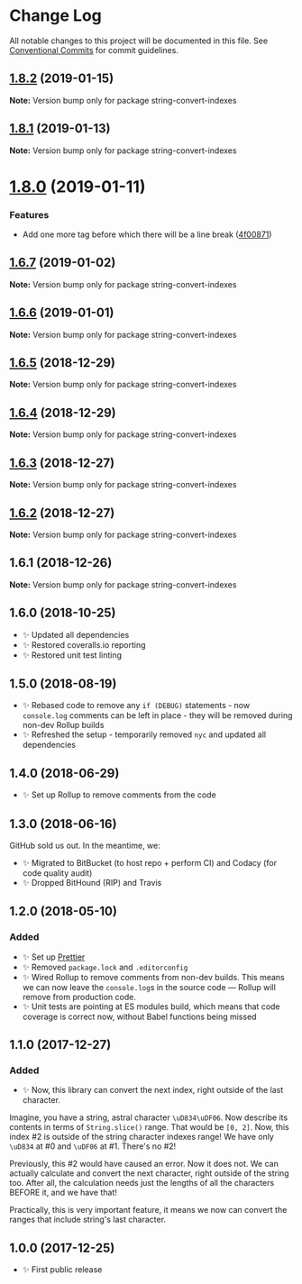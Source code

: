 # Change Log

All notable changes to this project will be documented in this file.
See [Conventional Commits](https://conventionalcommits.org) for commit guidelines.

## [1.8.2](https://bitbucket.org/codsen/codsen/src/master/packages/string-convert-indexes/compare/string-convert-indexes@1.8.1...string-convert-indexes@1.8.2) (2019-01-15)

**Note:** Version bump only for package string-convert-indexes

## [1.8.1](https://bitbucket.org/codsen/codsen/src/master/packages/string-convert-indexes/compare/string-convert-indexes@1.8.0...string-convert-indexes@1.8.1) (2019-01-13)

**Note:** Version bump only for package string-convert-indexes

# [1.8.0](https://bitbucket.org/codsen/codsen/src/master/packages/string-convert-indexes/compare/string-convert-indexes@1.6.7...string-convert-indexes@1.8.0) (2019-01-11)

### Features

- Add one more tag before which there will be a line break ([4f00871](https://bitbucket.org/codsen/codsen/src/master/packages/string-convert-indexes/commits/4f00871))

## [1.6.7](https://bitbucket.org/codsen/codsen/src/master/packages/string-convert-indexes/compare/string-convert-indexes@1.6.6...string-convert-indexes@1.6.7) (2019-01-02)

**Note:** Version bump only for package string-convert-indexes

## [1.6.6](https://bitbucket.org/codsen/codsen/src/master/packages/string-convert-indexes/compare/string-convert-indexes@1.6.5...string-convert-indexes@1.6.6) (2019-01-01)

**Note:** Version bump only for package string-convert-indexes

## [1.6.5](https://bitbucket.org/codsen/codsen/src/master/packages/string-convert-indexes/compare/string-convert-indexes@1.6.4...string-convert-indexes@1.6.5) (2018-12-29)

**Note:** Version bump only for package string-convert-indexes

## [1.6.4](https://bitbucket.org/codsen/codsen/src/master/packages/string-convert-indexes/compare/string-convert-indexes@1.6.3...string-convert-indexes@1.6.4) (2018-12-29)

**Note:** Version bump only for package string-convert-indexes

## [1.6.3](https://bitbucket.org/codsen/codsen/src/master/packages/string-convert-indexes/compare/string-convert-indexes@1.6.2...string-convert-indexes@1.6.3) (2018-12-27)

**Note:** Version bump only for package string-convert-indexes

## [1.6.2](https://bitbucket.org/codsen/codsen/src/master/packages/string-convert-indexes/compare/string-convert-indexes@1.6.1...string-convert-indexes@1.6.2) (2018-12-27)

**Note:** Version bump only for package string-convert-indexes

## 1.6.1 (2018-12-26)

**Note:** Version bump only for package string-convert-indexes

## 1.6.0 (2018-10-25)

- ✨ Updated all dependencies
- ✨ Restored coveralls.io reporting
- ✨ Restored unit test linting

## 1.5.0 (2018-08-19)

- ✨ Rebased code to remove any `if (DEBUG)` statements - now `console.log` comments can be left in place - they will be removed during non-dev Rollup builds
- ✨ Refreshed the setup - temporarily removed `nyc` and updated all dependencies

## 1.4.0 (2018-06-29)

- ✨ Set up Rollup to remove comments from the code

## 1.3.0 (2018-06-16)

GitHub sold us out. In the meantime, we:

- ✨ Migrated to BitBucket (to host repo + perform CI) and Codacy (for code quality audit)
- ✨ Dropped BitHound (RIP) and Travis

## 1.2.0 (2018-05-10)

### Added

- ✨ Set up [Prettier](https://prettier.io)
- ✨ Removed `package.lock` and `.editorconfig`
- ✨ Wired Rollup to remove comments from non-dev builds. This means we can now leave the `console.log`s in the source code — Rollup will remove from production code.
- ✨ Unit tests are pointing at ES modules build, which means that code coverage is correct now, without Babel functions being missed

## 1.1.0 (2017-12-27)

### Added

- ✨ Now, this library can convert the next index, right outside of the last character.

Imagine, you have a string, astral character `\uD834\uDF06`.
Now describe its contents in terms of `String.slice()` range.
That would be `[0, 2]`. Now, this index \#2 is outside of the string character
indexes range! We have only `\uD834` at \#0 and `\uDF06` at \#1. There's no \#2!

Previously, this \#2 would have caused an error. Now it does not. We can actually
calculate and convert the next character, right outside of the string too. After
all, the calculation needs just the lengths of all the characters BEFORE it, and
we have that!

Practically, this is very important feature, it means we now can convert the ranges
that include string's last character.

## 1.0.0 (2017-12-25)

- ✨ First public release
